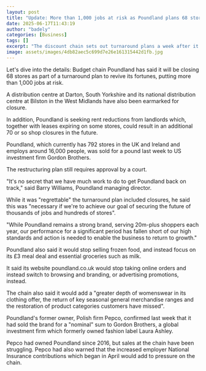 ```yaml
---
layout: post
title: "Update: More than 1,000 jobs at risk as Poundland plans 68 store closures"
date: 2025-06-17T11:43:19
author: "badely"
categories: [Business]
tags: []
excerpt: "The discount chain sets out turnaround plans a week after it was bought by a US investment firm."
image: assets/images/4db82aec5c699d7e26e161315442d1fb.jpg
---
```


Let's dive into the details: Budget chain Poundland has said it will be closing 68 stores as part of a turnaround plan to revive its fortunes, putting more than 1,000 jobs at risk.

A distribution centre at Darton, South Yorkshire and its national distribution centre at Bilston in the West Midlands have also been earmarked for closure.

In addition, Poundland is seeking rent reductions from landlords which, together with leases expiring on some stores, could result in an additional 70 or so shop closures in the future. 

Poundland, which currently has 792 stores in the UK and Ireland and employs around 16,000 people, was sold for a pound last week to US investment firm Gordon Brothers. 

The restructuring plan still requires approval by a court.

"It's no secret that we have much work to do to get Poundland back on track," said Barry Williams, Poundland managing director.

While it was "regrettable" the turnaround plan included closures, he said this was "necessary if we're to achieve our goal of securing the future of thousands of jobs and hundreds of stores".

"While Poundland remains a strong brand, serving 20m-plus shoppers each year, our performance for a significant period has fallen short of our high standards and action is needed to enable the business to return to growth."

Poundland also said it would stop selling frozen food, and instead focus on its £3 meal deal and essential groceries such as milk.

It said its website poundland.co.uk would stop taking online orders and instead switch to browsing and branding, or advertising promotions, instead.

The chain also said it would add a "greater depth of womenswear in its clothing offer, the return of key seasonal general merchandise ranges and the restoration of product categories customers have missed".

Poundland's former owner, Polish firm Pepco, confirmed last week that it had sold the brand for a "nominal" sum to Gordon Brothers, a global investment firm which formerly owned fashion label Laura Ashley.

Pepco had owned Poundland since 2016, but sales at the chain have been struggling. Pepco had also warned that the increased employer National Insurance contributions which began in April would add to pressure on the chain.

